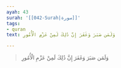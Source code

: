 ```yaml
---
ayah: 43
surah: '[[042-Surah|سورة]]'
tags:
- quran
text: وَلَمَن صَبَرَ وَغَفَرَ إِنَّ ذَٰلِكَ لَمِنْ عَزْمِ الْأُمُورِ

---
```

> وَلَمَن صَبَرَ وَغَفَرَ إِنَّ ذَٰلِكَ لَمِنْ عَزْمِ الْأُمُورِ
